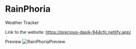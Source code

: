# RainPhoria
 Weather Tracker 

 Link to the website: https://precious-dasik-944cfc.netlify.app/
 
 Preview
 ![RainPhoriaPreview](https://user-images.githubusercontent.com/106153905/195901674-73a1048c-745d-4c8d-a081-29a2a2715a38.jpg)

